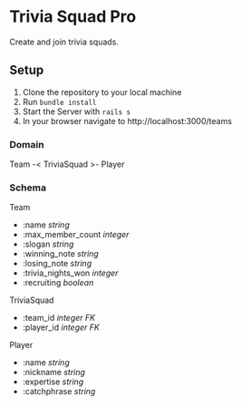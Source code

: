 # Trivia Squad Pro
Create and join trivia squads.

## Setup
1. Clone the repository to your local machine
2. Run `bundle install`
3. Start the Server with `rails s`
4. In your browser navigate to http://localhost:3000/teams

### Domain
Team -< TriviaSquad >- Player

### Schema
 Team
- :name _string_
- :max_member_count _integer_
- :slogan _string_
- :winning_note _string_
- :losing_note _string_
- :trivia_nights_won _integer_
- :recruiting _boolean_

TriviaSquad
- :team_id _integer FK_
- :player_id _integer FK_

Player
- :name _string_
- :nickname _string_
- :expertise _string_
- :catchphrase _string_